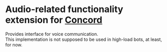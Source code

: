 # Audio-related functionality extension for [Concord](https://github.com/narimanized/concord)

Provides interface for voice communication.  
This implementation is not supposed to be used in high-load bots, at least, for now. 
